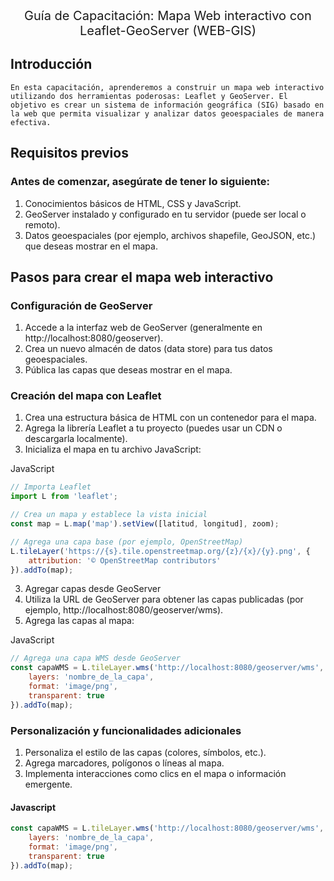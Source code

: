 <center style='font-size: 20px'> Guía de Capacitación: Mapa Web interactivo con Leaflet-GeoServer (WEB-GIS)</center>

## Introducción
    En esta capacitación, aprenderemos a construir un mapa web interactivo utilizando dos herramientas poderosas: Leaflet y GeoServer. El objetivo es crear un sistema de información geográfica (SIG) basado en la web que permita visualizar y analizar datos geoespaciales de manera efectiva.
## Requisitos previos
### Antes de comenzar, asegúrate de tener lo siguiente:
1. Conocimientos básicos de HTML, CSS y JavaScript.
2. GeoServer instalado y configurado en tu servidor (puede ser local o remoto).
3. Datos geoespaciales (por ejemplo, archivos shapefile, GeoJSON, etc.) que deseas mostrar en el mapa.

## Pasos para crear el mapa web interactivo
### Configuración de GeoServer
1.	Accede a la interfaz web de GeoServer (generalmente en http://localhost:8080/geoserver).
2.	Crea un nuevo almacén de datos (data store) para tus datos geoespaciales.
3.	Pública las capas que deseas mostrar en el mapa.
### Creación del mapa con Leaflet
1.	Crea una estructura básica de HTML con un contenedor para el mapa.
2.	Agrega la librería Leaflet a tu proyecto (puedes usar un CDN o descargarla localmente).
3.	Inicializa el mapa en tu archivo JavaScript:

JavaScript
```js
// Importa Leaflet
import L from 'leaflet';

// Crea un mapa y establece la vista inicial
const map = L.map('map').setView([latitud, longitud], zoom);

// Agrega una capa base (por ejemplo, OpenStreetMap)
L.tileLayer('https://{s}.tile.openstreetmap.org/{z}/{x}/{y}.png', {
    attribution: '© OpenStreetMap contributors'
}).addTo(map);
```

3. Agregar capas desde GeoServer
1.	Utiliza la URL de GeoServer para obtener las capas publicadas (por ejemplo, http://localhost:8080/geoserver/wms).
2.	Agrega las capas al mapa:

JavaScript
```js
// Agrega una capa WMS desde GeoServer
const capaWMS = L.tileLayer.wms('http://localhost:8080/geoserver/wms', {
    layers: 'nombre_de_la_capa',
    format: 'image/png',
    transparent: true
}).addTo(map);
```

### Personalización y funcionalidades adicionales
1.	Personaliza el estilo de las capas (colores, símbolos, etc.).
2.	Agrega marcadores, polígonos o líneas al mapa.
3.	Implementa interacciones como clics en el mapa o información emergente.




#### Javascript
```js
const capaWMS = L.tileLayer.wms('http://localhost:8080/geoserver/wms', {
    layers: 'nombre_de_la_capa',
    format: 'image/png',
    transparent: true
}).addTo(map);
```
